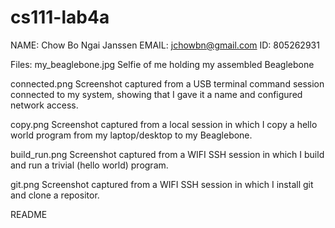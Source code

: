 # cs111-lab4a
NAME: Chow Bo Ngai Janssen
EMAIL: jchowbn@gmail.com
ID: 805262931

Files:
my_beaglebone.jpg
Selfie of me holding my assembled Beaglebone 

connected.png
Screenshot captured from a USB terminal command session connected to my system, showing that I gave it a name and configured network access.

copy.png
Screenshot captured from a local session in which I copy a hello world program from my laptop/desktop to my Beaglebone.

build_run.png
Screenshot captured from a WIFI SSH session in which I build and run a trivial (hello world) program.

git.png
Screenshot captured from a WIFI SSH session in which I install git and clone a repositor.

README

